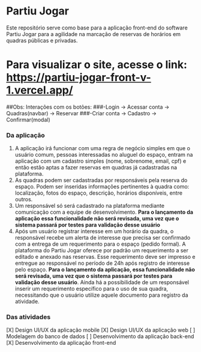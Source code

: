 # Partiu Jogar
Este repositório serve como base para a aplicação front-end do software Partiu Jogar para a agilidade na marcação de reservas de horários em quadras públicas e privadas.

# Para visualizar o site, acesse o link: https://partiu-jogar-front-v-1.vercel.app/
##Obs: Interações com os botões:
###-Login -> Acessar conta -> Quadras(navbar) -> Reservar
###-Criar conta -> Cadastro -> Confirmar(modal)

### Da aplicação
1. A aplicação irá funcionar com uma regra de negócio simples em que o usuário comum, pessoas interessadas no aluguel do espaço, entram na aplicação com um cadastro simples (nome, sobrenome, email, cpf) e então estão aptas a fazer reservas em quadras já cadastradas na plataforma.
2. As quadras podem ser cadastradas por responsáveis pela reserva do espaço. Podem ser inseridas informações pertinentes à quadra como: localização, fotos do espaço, descrição, horários disponíveis, entre outros.
3. Um responsável só será cadastrado na plataforma mediante comunicação com a equipe de desenvolvimento. **Para o lançamento da aplicação essa funcionalidade não será revisada, uma vez que o sistema passará por testes para validação desse usuário**
4. Após um usuário registrar interesse em um horário da quadra, o responsável recebe um alerta de interesse que precisa ser confirmado com a entrega de um requerimento para o espaço (pedido formal). A plataforma do Partiu Jogar oferece por padrão um requerimento a ser editado e anexado nas reservas. Esse requerimento deve ser impresso e entregue ao responsável no período de 24h após registro de interesse pelo espaço. **Para o lançamento da aplicação, essa funcionalidade não será revisada, uma vez que o sistema passará por testes para validação desse usuário**. Ainda há a possibilidade de um responsável inserir um requerimento específico para o uso de sua quadra, necessitando que o usuário utilize aquele documento para registro da atividade.

### Das atividades
[X] Design UI/UX da aplicação mobile
[X] Design UI/UX da aplicação web
[ ] Modelagem do banco de dados
[ ] Desenvolvimento da aplicação back-end
[X] Desenvolvimento da aplicação front-end

